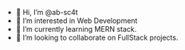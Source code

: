 - 👋 Hi, I’m @ab-sc4t
- 👀 I’m interested in Web Development
- 🌱 I’m currently learning MERN stack.
- 💞️ I’m looking to collaborate on FullStack projects.

<!---
ab-sc4t/ab-sc4t is a ✨ special ✨ repository because its `README.md` (this file) appears on your GitHub profile.
You can click the Preview link to take a look at your changes.
--->
